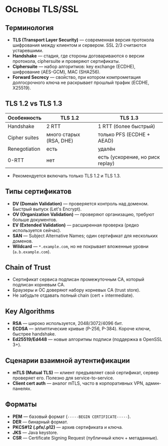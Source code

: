 # Основы TLS/SSL

## Терминология

- **TLS (Transport Layer Security)** — современная версия протокола шифрования между клиентом и сервером. SSL 2/3
  считаются устаревшими.
- **Handshake** — стадия, где стороны договариваются о версии протокола, ciphersuite и проверяют сертификаты.
- **Ciphersuite** — набор алгоритмов: key exchange (ECDHE), шифрование (AES-GCM), MAC (SHA256).
- **Forward Secrecy** — свойство, при котором компрометация долгосрочного ключа не раскрывает прошлый трафик (ECDHE,
  X25519).

## TLS 1.2 vs TLS 1.3

| Особенность   | TLS 1.2                 | TLS 1.3                          |
|---------------|-------------------------|----------------------------------|
| Handshake     | 2 RTT                   | 1 RTT (более быстрый)            |
| Cipher suites | много старых (RSA, DHE) | только PFS (ECDHE + AEAD)        |
| Renegotiation | есть                    | удалён                           |
| 0-RTT         | нет                     | есть (ускорение, но риск replay) |

- Рекомендуется включать только TLS 1.2 и TLS 1.3.

## Типы сертификатов

- **DV (Domain Validation)** — проверяется контроль над доменом. Быстрый выпуск (Let's Encrypt).
- **OV (Organization Validation)** — проверяют организацию, требуют больше документов.
- **EV (Extended Validation)** — расширенная проверка (редко используется сейчас).
- **SAN** — Subject Alternative Names; один сертификат для нескольких доменов.
- **Wildcard** — `*.example.com`, но не покрывает вложенные уровни (`a.b.example.com`).

## Chain of Trust

- Сертификат сервиса подписан промежуточным CA, который подписан корневым CA.
- Браузеры и ОС доверяют набору корневых CA (trust store).
- Не забудьте отдавать полный chain (cert + intermediate).

## Key Algorithms

- **RSA** — широко используется, 2048/3072/4096 бит.
- **ECDSA** — эллиптические кривые (P-256, P-384). Короче ключи, быстрее handshake.
- **Ed25519/Ed448** — новые алгоритмы подписи (поддержка в OpenSSL 3+).

## Сценарии взаимной аутентификации

- **mTLS (Mutual TLS)** — клиент предъявляет свой сертификат, сервер проверяет его. Полезно для service-to-service.
- **Client cert auth** — аналог mTLS, часто в корпоративных VPN, админ-панелях.

## Форматы

- **PEM** — базовый формат (`-----BEGIN CERTIFICATE-----`).
- **DER** — бинарный формат.
- **PKCS#12 (.pfx/.p12)** — архив сертификата и ключа.
- **JKS** — Java keystore.
- **CSR** — Certificate Signing Request (публичный ключ + метаданные).

